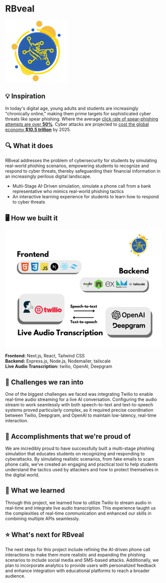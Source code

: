 # RBveal
<img src="rbveal.png" alt="RBveal Logo" width="200" height="200">

## 💡 Inspiration
In today's digital age, young adults and students are increasingly "chronically online," making them prime targets for sophisticated cyber threats like spear phishing. Where the average [click rate of spear-phishing attempts are over **50%**](https://aag-it.com/the-latest-phishing-statistics/?utm_source=chatgpt.com). Cyber attacks are projected to [cost the global economy **$10.5 trillion**](https://cybersecurityventures.com/cybercrime-damages-6-trillion-by-2021/?utm_source=chatgpt.com) by 2025. 

## 🔍 What it does
RBveal addresses the problem of cybersecurity for students by simulating real-world phishing scenarios, empowering students to recognize and respond to cyber threats, thereby safeguarding their financial information in an increasingly perilous digital landscape.  
- Multi-Stage AI-Driven simulation, simulate a phone call from a bank representative who mimics real-world phishing tactics
- An interactive learning experience for students to learn how to respond to cyber threats

## 🖥️ How we built it

![Technologies Workflow](technologiesWorkflow.png)

**Frontend:** Next.js, React, Tailwind CSS  
**Backend:** Express.js, Node.js, Nodemailer, tailscale  
**Live Audio Transcription:** twilio, OpenAI, Deepgram

## 🤔 Challenges we ran into

One of the biggest challenges we faced was integrating Twilio to enable real-time audio streaming for a live AI conversation. Configuring the audio stream to work seamlessly with both speech-to-text and text-to-speech systems proved particularly complex, as it required precise coordination between Twilio, Deepgram, and OpenAI to maintain low-latency, real-time interaction.

## 🎉 Accomplishments that we're proud of

We are incredibly proud to have successfully built a multi-stage phishing simulation that educates students on recognizing and responding to cyberattacks. By simulating realistic scenarios, from fake emails to scam phone calls, we've created an engaging and practical tool to help students understand the tactics used by attackers and how to protect themselves in the digital world.

## 📕 What we learned

Through this project, we learned how to utilize Twilio to stream audio in real-time and integrate live audio transcription. This experience taught us the complexities of real-time communication and enhanced our skills in combining multiple APIs seamlessly.

## ⭐ What's next for RBveal

The next steps for this project include refining the AI-driven phone call interactions to make them more realistic and expanding the phishing scenarios to include social media and SMS-based attacks. Additionally, we plan to incorporate analytics to provide users with personalized feedback and enhance integration with educational platforms to reach a broader audience.